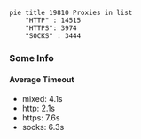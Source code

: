 
```mermaid
pie title 19810 Proxies in list
    "HTTP" : 14515
    "HTTPS": 3974
    "SOCKS" : 3444
```

### Some Info
#### Average Timeout

- mixed: 4.1s
- http: 2.1s
- https: 7.6s
- socks: 6.3s
